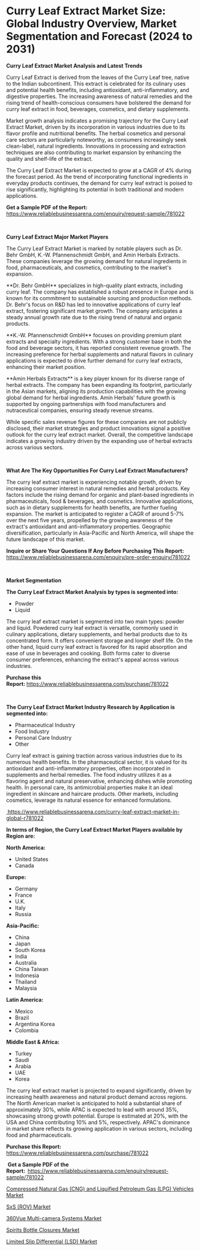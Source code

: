 <p><h1>Curry Leaf Extract Market Size: Global Industry Overview, Market Segmentation and Forecast (2024 to 2031)</h1></p><p><strong>Curry Leaf Extract Market Analysis and Latest Trends</strong></p>
<p><p>Curry Leaf Extract is derived from the leaves of the Curry Leaf tree, native to the Indian subcontinent. This extract is celebrated for its culinary uses and potential health benefits, including antioxidant, anti-inflammatory, and digestive properties. The increasing awareness of natural remedies and the rising trend of health-conscious consumers have bolstered the demand for curry leaf extract in food, beverages, cosmetics, and dietary supplements.</p><p>Market growth analysis indicates a promising trajectory for the Curry Leaf Extract Market, driven by its incorporation in various industries due to its flavor profile and nutritional benefits. The herbal cosmetics and personal care sectors are particularly noteworthy, as consumers increasingly seek clean-label, natural ingredients. Innovations in processing and extraction techniques are also contributing to market expansion by enhancing the quality and shelf-life of the extract.</p><p>The Curry Leaf Extract Market is expected to grow at a CAGR of 4% during the forecast period. As the trend of incorporating functional ingredients in everyday products continues, the demand for curry leaf extract is poised to rise significantly, highlighting its potential in both traditional and modern applications.</p></p>
<p><strong>Get a Sample PDF of the Report:&nbsp;</strong> <a href="https://www.reliablebusinessarena.com/enquiry/request-sample/781022?utm_campaign=1444&utm_medium=2&utm_source=Github&utm_content=ia&utm_term=15102024&utm_id=curry-leaf-extract">https://www.reliablebusinessarena.com/enquiry/request-sample/781022</a></p>
<p>&nbsp;</p>
<p><strong>Curry Leaf Extract Major Market Players</strong></p>
<p><p>The Curry Leaf Extract Market is marked by notable players such as Dr. Behr GmbH, K.-W. Pfannenschmidt GmbH, and Amin Herbals Extracts. These companies leverage the growing demand for natural ingredients in food, pharmaceuticals, and cosmetics, contributing to the market's expansion.</p><p>**Dr. Behr GmbH** specializes in high-quality plant extracts, including curry leaf. The company has established a robust presence in Europe and is known for its commitment to sustainable sourcing and production methods. Dr. Behr's focus on R&D has led to innovative applications of curry leaf extract, fostering significant market growth. The company anticipates a steady annual growth rate due to the rising trend of natural and organic products.</p><p>**K.-W. Pfannenschmidt GmbH** focuses on providing premium plant extracts and specialty ingredients. With a strong customer base in both the food and beverage sectors, it has reported consistent revenue growth. The increasing preference for herbal supplements and natural flavors in culinary applications is expected to drive further demand for curry leaf extracts, enhancing their market position.</p><p>**Amin Herbals Extracts** is a key player known for its diverse range of herbal extracts. The company has been expanding its footprint, particularly in the Asian markets, aligning its production capabilities with the growing global demand for herbal ingredients. Amin Herbals' future growth is supported by ongoing partnerships with food manufacturers and nutraceutical companies, ensuring steady revenue streams.</p><p>While specific sales revenue figures for these companies are not publicly disclosed, their market strategies and product innovations signal a positive outlook for the curry leaf extract market. Overall, the competitive landscape indicates a growing industry driven by the expanding use of herbal extracts across various sectors.</p></p>
<p>&nbsp;</p>
<p><strong>What Are The Key Opportunities For Curry Leaf Extract Manufacturers?</strong></p>
<p><p>The curry leaf extract market is experiencing notable growth, driven by increasing consumer interest in natural remedies and herbal products. Key factors include the rising demand for organic and plant-based ingredients in pharmaceuticals, food & beverages, and cosmetics. Innovative applications, such as in dietary supplements for health benefits, are further fueling expansion. The market is anticipated to register a CAGR of around 5-7% over the next five years, propelled by the growing awareness of the extract's antioxidant and anti-inflammatory properties. Geographic diversification, particularly in Asia-Pacific and North America, will shape the future landscape of this market.</p></p>
<p><strong>Inquire or Share Your Questions If Any Before Purchasing This Report:</strong> <a href="https://www.reliablebusinessarena.com/enquiry/pre-order-enquiry/781022?utm_campaign=1444&utm_medium=2&utm_source=Github&utm_content=ia&utm_term=15102024&utm_id=curry-leaf-extract">https://www.reliablebusinessarena.com/enquiry/pre-order-enquiry/781022</a></p>
<p>&nbsp;</p>
<p><strong>Market Segmentation</strong></p>
<p><strong>The Curry Leaf Extract Market Analysis by types is segmented into:</strong></p>
<p><ul><li>Powder</li><li>Liquid</li></ul></p>
<p><p>The curry leaf extract market is segmented into two main types: powder and liquid. Powdered curry leaf extract is versatile, commonly used in culinary applications, dietary supplements, and herbal products due to its concentrated form. It offers convenient storage and longer shelf life. On the other hand, liquid curry leaf extract is favored for its rapid absorption and ease of use in beverages and cooking. Both forms cater to diverse consumer preferences, enhancing the extract's appeal across various industries.</p></p>
<p><strong>Purchase this Report:&nbsp;</strong><a href="https://www.reliablebusinessarena.com/purchase/781022?utm_campaign=1444&utm_medium=2&utm_source=Github&utm_content=ia&utm_term=15102024&utm_id=curry-leaf-extract">https://www.reliablebusinessarena.com/purchase/781022</a></p>
<p>&nbsp;</p>
<p><strong>The Curry Leaf Extract Market Industry Research by Application is segmented into:</strong></p>
<p><ul><li>Pharmaceutical Industry</li><li>Food Industry</li><li>Personal Care Industry</li><li>Other</li></ul></p>
<p><p>Curry leaf extract is gaining traction across various industries due to its numerous health benefits. In the pharmaceutical sector, it is valued for its antioxidant and anti-inflammatory properties, often incorporated in supplements and herbal remedies. The food industry utilizes it as a flavoring agent and natural preservative, enhancing dishes while promoting health. In personal care, its antimicrobial properties make it an ideal ingredient in skincare and haircare products. Other markets, including cosmetics, leverage its natural essence for enhanced formulations.</p></p>
<p><a href="https://www.reliablebusinessarena.com/curry-leaf-extract-market-in-global-r781022?utm_campaign=1444&utm_medium=2&utm_source=Github&utm_content=ia&utm_term=15102024&utm_id=curry-leaf-extract">&nbsp;https://www.reliablebusinessarena.com/curry-leaf-extract-market-in-global-r781022</a></p>
<p><strong>In terms of Region, the Curry Leaf Extract Market Players available by Region are:</strong></p>
<p>
    <p> <strong> North America: </strong>
        <ul>
            <li>United States</li>
            <li>Canada</li>
        </ul>
        </p> 
    <p> <strong> Europe: </strong>
        <ul>
            <li>Germany</li>
            <li>France</li>
            <li>U.K.</li>
            <li>Italy</li>
            <li>Russia</li>
        </ul>
        </p> 
    <p> <strong> Asia-Pacific: </strong>
        <ul>
            <li>China</li>
            <li>Japan</li>
            <li>South Korea</li>
            <li>India</li>
            <li>Australia</li>
            <li>China Taiwan</li>
            <li>Indonesia</li>
            <li>Thailand</li>
            <li>Malaysia</li>
        </ul>
        </p> 
    <p> <strong> Latin America: </strong>
        <ul>
            <li>Mexico</li>
            <li>Brazil</li>
            <li>Argentina Korea</li>
            <li>Colombia</li>
        </ul>
        </p> 
    <p> <strong> Middle East & Africa: </strong>
        <ul>
            <li>Turkey</li>
            <li>Saudi</li>
            <li>Arabia</li>
            <li>UAE</li>
            <li>Korea</li>
        </ul>
    </p>
    </p>
<p><p>The curry leaf extract market is projected to expand significantly, driven by increasing health awareness and natural product demand across regions. The North American market is anticipated to hold a substantial share of approximately 30%, while APAC is expected to lead with around 35%, showcasing strong growth potential. Europe is estimated at 20%, with the USA and China contributing 10% and 5%, respectively. APAC's dominance in market share reflects its growing application in various sectors, including food and pharmaceuticals.</p></p>
<p><strong>Purchase this Report: </strong><a href="https://www.reliablebusinessarena.com/purchase/781022?utm_campaign=1444&utm_medium=2&utm_source=Github&utm_content=ia&utm_term=15102024&utm_id=curry-leaf-extract">https://www.reliablebusinessarena.com/purchase/781022</a></p>
<p>&nbsp;<strong>Get a Sample PDF of the Report:&nbsp;&nbsp;</strong><a href="https://www.reliablebusinessarena.com/enquiry/request-sample/781022?utm_campaign=1444&utm_medium=2&utm_source=Github&utm_content=ia&utm_term=15102024&utm_id=curry-leaf-extract">https://www.reliablebusinessarena.com/enquiry/request-sample/781022</a></p>
<p><strong></strong></p>
<p><p><a href="https://www.linkedin.com/pulse/strategic-insights-global-compressed-natural-gas-cng-liquified-cuk6e?utm_campaign=1444&utm_medium=2&utm_source=Github&utm_content=ia&utm_term=15102024&utm_id=curry-leaf-extract">Compressed Natural Gas (CNG) and Liquified Petroleum Gas (LPG) Vehicles Market</a></p><p><a href="https://www.linkedin.com/pulse/key-drivers-sxs-rov-market-trends-future-outlook-2024-2031-7bbpe?utm_campaign=1444&utm_medium=2&utm_source=Github&utm_content=ia&utm_term=15102024&utm_id=curry-leaf-extract">SxS (ROV) Market</a></p><p><a href="https://www.linkedin.com/pulse/analyzing-360vue-multi-camera-systems-market-dynamics-growth-h1bxe?utm_campaign=1444&utm_medium=2&utm_source=Github&utm_content=ia&utm_term=15102024&utm_id=curry-leaf-extract">360Vue Multi-camera Systems Market</a></p><p><a href="https://github.com/mabutironaldo/Market-Research-Report-List-6/blob/main/spirits-bottle-closures-market.md?utm_campaign=1444&utm_medium=2&utm_source=Github&utm_content=ia&utm_term=15102024&utm_id=curry-leaf-extract">Spirits Bottle Closures Market</a></p><p><a href="https://www.linkedin.com/pulse/global-limited-slip-differential-lsd-market-opportunities-axzze?utm_campaign=1444&utm_medium=2&utm_source=Github&utm_content=ia&utm_term=15102024&utm_id=curry-leaf-extract">Limited Slip Differential (LSD) Market</a></p></p>